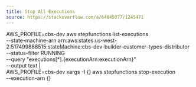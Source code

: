 ```yaml
---
title: Stop All Executions
source: https://stackoverflow.com/a/64845077/1245471
---
```


AWS_PROFILE=cbs-dev aws stepfunctions list-executions \
  --state-machine-arn arn:aws:states:us-west-2:517499888515:stateMachine:cbs-dev-builder-customer-types-distributor \
  --status-filter RUNNING \
  --query "executions[*].{executionArn:executionArn}" \
  --output text | \
AWS_PROFILE=cbs-dev xargs -I {} aws stepfunctions stop-execution \
  --execution-arn {} 
